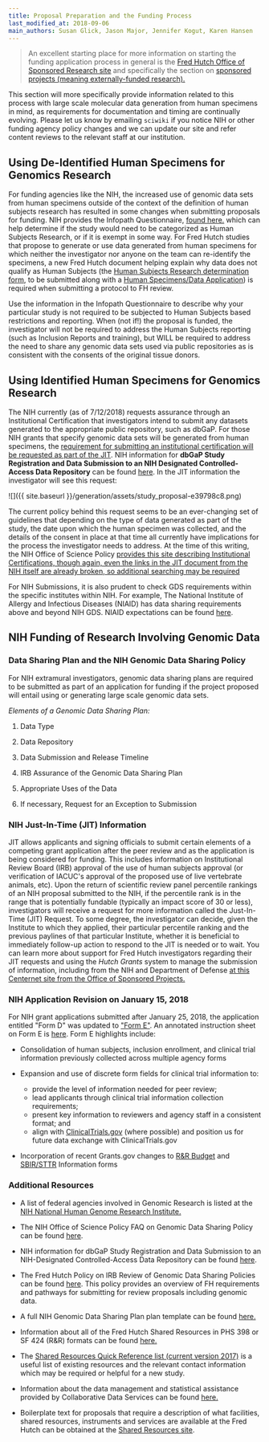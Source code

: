 ```yaml
---
title: Proposal Preparation and the Funding Process
last_modified_at: 2018-09-06
main_authors: Susan Glick, Jason Major, Jennifer Kogut, Karen Hansen
---
```

>An excellent starting place for more information on starting the funding application process in general is the [Fred Hutch Office of Sponsored Research site](https://centernet.fredhutch.org/cn/u/osr.html) and specifically the section on [sponsored projects (meaning externally-funded research).](https://centernet.fredhutch.org/cn/u/osr/sponsored-projects.html)  

This section will more specifically provide information related to this process with large scale molecular data generation from human specimens in mind, as requirements for documentation and timing are continually evolving.  Please let us know by emailing `sciwiki` if you notice NIH or other funding agency policy changes and we can update our site and refer content reviews to the relevant staff at our institution.


## Using De-Identified Human Specimens for Genomics Research

For funding agencies like the NIH, the increased use of genomic data
sets from human specimens outside of the context of the definition of
human subjects research has resulted in some changes when submitting
proposals for funding. NIH provides the Infopath Questionnaire, [found
here.](https://humansubjects.nih.gov/questionnaire) which
can help determine if the study would need to be categorized as Human
Subjects Research, or if it is exempt in some way. For Fred Hutch studies
that propose to generate or use data generated from human specimens for
which neither the investigator nor anyone on the team can re-identify
the specimens, a new Fred Hutch document helping explain why data does not qualify as Human Subjects (the [Human Subjects Research determination form](https://extranet.fredhutch.org/en/f/irb/human-subjects-research.html),
to be submitted along with a [Human Specimens/Data Application](https://centernet.fredhutch.org/cn/f/irb/applications-for-review.html))
is required when submitting a protocol to FH review.

Use the information in the Infopath Questionnaire to describe why your
particular study is not required to be subjected to Human Subjects based
restrictions and reporting. When (not if!) the proposal is funded, the
investigator will not be required to address the Human Subjects
reporting (such as Inclusion Reports and training), but WILL be required
to address the need to share any genomic data sets used via public
repositories as is consistent with the consents of the original tissue
donors.

## Using Identified Human Specimens for Genomics Research

The NIH currently (as of 7/12/2018) requests assurance through an
Institutional Certification that investigators intend to submit any
datasets generated to the appropriate public repository, such as dbGaP.
For those NIH grants that specify genomic data sets will be generated
from human specimens, the [requirement for submitting an institutional
certification will be requested as part of the
JIT](https://osp.od.nih.gov/scientific-sharing/institutional-certifications/).
NIH information for **dbGaP Study Registration and Data Submission to an
NIH Designated Controlled-Access Data Repository** can be found
[here](https://osp.od.nih.gov/scientific-sharing/researchers-institutional-certifications/).
In the JIT information the investigator will see this request:

![]({{ site.baseurl }}/generation/assets/study\_proposal-e39798c8.png)

The current policy behind this request seems to be an ever-changing set
of guidelines that depending on the type of data generated as part of
the study, the date upon which the human specimen was collected, and the
details of the consent in place at that time all currently have
implications for the process the investigator needs to address. At the
time of this writing, the NIH Office of Science Policy [provides this
site describing Institutional Certifications, though again, even the
links in the JIT document from the NIH itself are already broken, so
additional searching may be
required](https://osp.od.nih.gov/scientific-sharing/researchers-institutional-certifications/)

For NIH Submissions, it is also prudent to check GDS requirements within
the specific institutes within NIH. For example, The National Institute
of Allergy and Infectious Diseases (NIAID) has data sharing requirements
above and beyond NIH GDS. NIAID expectations can be found
[here](https://www.niaid.nih.gov/research/gds-expectations.).


## NIH Funding of Research Involving Genomic Data
### Data Sharing Plan and the NIH Genomic Data Sharing Policy

For NIH extramural investigators, genomic data sharing plans are required to be submitted as part of an application for funding if the project proposed will entail using or generating large scale genomic data sets.

*Elements of a Genomic Data Sharing Plan:*

1.  Data Type

2.  Data Repository

3.  Data Submission and Release Timeline

4.  IRB Assurance of the Genomic Data Sharing Plan

5.  Appropriate Uses of the Data

6.  If necessary, Request for an Exception to Submission

### NIH Just-In-Time (JIT) Information

JIT allows applicants and signing officials to submit certain elements
of a competing grant application after the peer review and as the
application is being considered for funding. This includes information
on Institutional Review Board (IRB) approval of the use of human
subjects approval (or verification of IACUC's approval of the proposed
use of live vertebrate animals, etc). Upon the return of scientific
review panel percentile rankings of an NIH proposal submitted to the
NIH, if the percentile rank is in the range that is potentially fundable
(typically an impact score of 30 or less), investigators will receive a
request for more information called the Just-In-Time (JIT) Request. To
some degree, the investigator can decide, given the Institute to which
they applied, their particular percentile ranking and the previous
paylines of that particular Institute, whether it is beneficial to
immediately follow-up action to respond to the JIT is needed or to wait.
You can learn more about support for Fred Hutch investigators regarding
their JIT requests and using the *Hutch Grants* system to manage the
submission of information, including from the NIH and Department of
Defense [at this Centernet site from the Office of Sponsored Projects.](https://centernet.fredhutch.org/cn/u/osr/sponsored-projects/just-in-time.html)


<!--
Direct links to FH support are:

-   [DOD Just-in-Time]

-   [NIH Just-in-Time]
-->


### NIH Application Revision on January 15, 2018

For NIH grant applications submitted after January 25, 2018, the
application entitled "Form D" was updated to ["Form E"](https://www.niaid.nih.gov/grants-contracts/date-remember-january-25-2018-forms-e).
An annotated instruction sheet on Form E is
[here](https://grants.nih.gov/grants/how-to-apply-application-guide/resources/annotated-form-sets.htm).
Form E highlights include:

-   Consolidation of human subjects, inclusion enrollment, and clinical trial information previously collected across multiple agency forms

-   Expansion and use of discrete form fields for clinical trial information to:
    -   provide the level of information needed for peer review;
    -   lead applicants through clinical trial information collection requirements;
    -   present key information to reviewers and agency staff in a consistent format; and
    -   align with [ClinicalTrials.gov](https://clinicaltrials.gov/) (where possible) and position us for future data exchange with ClinicalTrials.gov

-   Incorporation of recent Grants.gov changes to [R&R Budget](https://grants.nih.gov/grants/how-to-apply-application-guide/forms-d/general/g.300-r&r-budget-form.htm) and [SBIR/STTR](https://sbir.nih.gov/) Information forms

### Additional Resources
- A list of federal agencies involved in Genomic Research is listed at the [NIH National Human Genome Research Institute.](https://www.genome.gov/10003899/other-federal-agencies-involved-in-genomics/)

- The NIH Office of Science Policy FAQ on Genomic Data Sharing Policy can be found [here](https://osp.od.nih.gov/scientific-sharing/genomic-data-sharing-faqs/).


- NIH information for dbGaP Study Registration and Data Submission to an NIH-Designated Controlled-Access Data Repository can be found [here](https://osp.od.nih.gov/scientific-sharing/researchers-institutional-certifications/).

- The Fred Hutch Policy on IRB Review of Genomic Data Sharing Policies can be found [here](https://centernet.fredhutch.org/cn/u/irb/policies-and-procedures/_jcr_content/leftParsys/download_27/file.res/Review-Genomic-Data-Sharing.pdf). This policy provides an overview of FH requirements and pathways for submitting for review proposals including genomic data.

-   A full NIH Genomic Data Sharing Plan plan template can be found [here.](https://osp.od.nih.gov/wp-content/uploads/NIH_Guidance_Developing-GDS_Plans.pdf)

-   Information about all of the Fred Hutch Shared Resources in PHS 398 or SF 424 (R&R) formats can be found [here.](https://sharedresources.fredhutch.org/grant-writers)

-   The [Shared Resources Quick Reference list (current version 2017)](https://sharedresources.fredhutch.org/sites/default/files/sr_quick_reference2017.pdf) is a useful list of existing resources and the relevant contact information which may be required or helpful for a new study.

-   Information about the data management and statistical assistance  provided by Collaborative Data Services can be found [here.](http://research.fhcrc.org/cds/en.html)


- Boilerplate text for proposals that require a description of what facilities, shared resources, instruments and services are available at the Fred Hutch can be obtained at the [Shared Resources site](https://sharedresources.fredhutch.org/grant-writers#cf-922).
